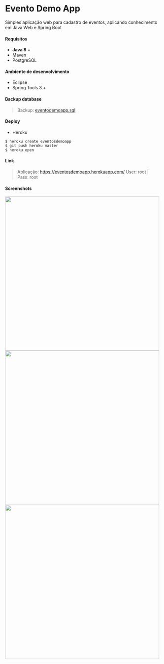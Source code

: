 # Evento Demo App
Simples aplicação web para cadastro de eventos, aplicando conhecimento em Java Web e Spring Boot

#### Requisitos
- **Java 8** + 
- Maven
- PostgreSQL

#### Ambiente de desenvolvimento
- Eclipse
- Spring Tools 3 +

#### Backup database
> Backup: [eventodemoapp.sql](https://github.com/cleefsouza/evento-demoApp/blob/master/database/eventodemoapp.sql)

#### Deploy
- Heroku

```
$ heroku create eventosdemoapp
$ git push heroku master
$ heroku open
```

#### Link
> Aplicação: https://eventosdemoapp.herokuapp.com/
> User: root | Pass: root

#### Screenshots
<img src="https://github.com/cleefsouza/evento-demoApp/blob/master/screenshots/index.PNG" width="500px"/><br/>
<img src="https://github.com/cleefsouza/evento-demoApp/blob/master/screenshots/event-list.PNG" width="500px"/><br/>
<img src="https://github.com/cleefsouza/evento-demoApp/blob/master/screenshots/details-event.PNG" width="500px"/>

